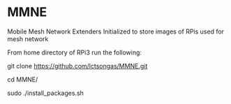 # MMNE
Mobile Mesh Network Extenders
Initialized to store images of RPis used for mesh network

From home directory of RPi3 run the following:

git clone https://github.com/lctsongas/MMNE.git

cd MMNE/

sudo ./install_packages.sh
